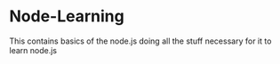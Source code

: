 # Node-Learning
This contains basics of the node.js doing all the stuff necessary for it to learn node.js
